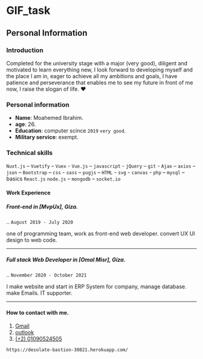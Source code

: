 # GIF_task

## Personal Information

### Introduction

Completed for the university stage with a major (very good), diligent and motivated to learn everything new, I look forward to developing myself and the place I am in, eager to achieve all my ambitions and goals, I have patience and perseverance that enables me to see my future in front of me now, I raise the slogan of life. :heart:

### Personal information

- **Name**: Moahemed Ibrahim.
- **age**: 26.
- **Education**: computer scince `2019` `very good`.
- **Military service**: exempt.

### Technical skills

`Nuxt.js` – `Vuetify` – `Vuex` - `Vue.js` – `javascript` - `jQuery` – `git` -
`Ajax` – `axios` – `json` – `Bootstrap` – `css` - `sass` – `pugjs` – `HTML` - `svg` - `canvas` -
`php` – `mysql` – basics `React.js`
`node.js` – `mongodb` – `socket.io`

#### Work Experience

##### **Front-end** in [MvpUx], Giza.

.. `August 2019 - July 2020`

one of programming team, work as front-end web developer.
convert UX UI design to web code.

---

##### **Full stack Web Developer** in [Omal Misr], Giza.

.. `November 2020 - October 2021`

I make website and start in ERP System for company,
manage database. make Emails. IT supporter.

---

#### How to contact with me.

1. [Gmail](mailto:mo7mad369@gmail.com)
2. [outlook](mailto:mo7mad96@outlook.com)
3. [(+2) 01090524505](tel:+201090524505)

```
https://desolate-bastion-30821.herokuapp.com/
```
